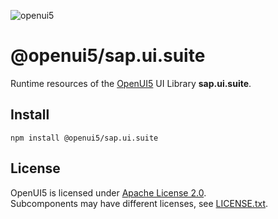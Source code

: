![openui5](http://openui5.org/images/OpenUI5_new_big_side.png)

# @openui5/sap.ui.suite
Runtime resources of the [OpenUI5](https://github.com/SAP/openui5) UI Library **sap.ui.suite**.

## Install
```
npm install @openui5/sap.ui.suite
```

## License
OpenUI5 is licensed under [Apache License 2.0](https://www.apache.org/licenses/LICENSE-2.0).  
Subcomponents may have different licenses, see [LICENSE.txt](LICENSE.txt).
